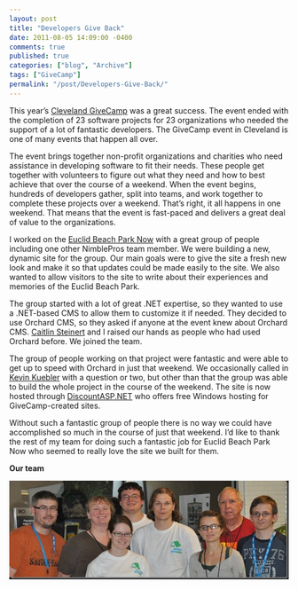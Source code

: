 ```yaml
---
layout: post
title: "Developers Give Back"
date: 2011-08-05 14:09:00 -0400
comments: true
published: true
categories: ["blog", "Archive"]
tags: ["GiveCamp"]
permalink: "/post/Developers-Give-Back/"
---
```

<!-- more -->



<p>This year’s <a href="http://www.clevelandgivecamp.org/" target="_blank">Cleveland GiveCamp</a> was a great success. The event ended with the completion of 23 software projects for 23 organizations who needed the support of a lot of fantastic developers. The GiveCamp event in Cleveland is one of many events that happen all over.</p>  <p>The event brings together non-profit organizations and charities who need assistance in developing software to fit their needs. These people get together with volunteers to figure out what they need and how to best achieve that over the course of a weekend. When the event begins, hundreds of developers gather, split into teams, and work together to complete these projects over a weekend. That’s right, it all happens in one weekend. That means that the event is fast-paced and delivers a great deal of value to the organizations.</p>  <p>I worked on the <a href="http://www.euclidbeach.org/" target="_blank">Euclid Beach Park Now</a> with a great group of people including one other NimblePros team member. We were building a new, dynamic site for the group. Our main goals were to give the site a fresh new look and make it so that updates could be made easily to the site. We also wanted to allow visitors to the site to write about their experiences and memories of the Euclid Beach Park.</p>  <p>The group started with a lot of great .NET expertise, so they wanted to use a .NET-based CMS to allow them to customize it if needed. They decided to use Orchard CMS, so they asked if anyone at the event knew about Orchard CMS. <a href="http://www.csteinert.com/" target="_blank">Caitlin Steinert</a> and I raised our hands as people who had used Orchard before. We joined the team.</p>  <p>The group of people working on that project were fantastic and were able to get up to speed with Orchard in just that weekend. We occasionally called in <a href="http://twitter.com/kevinkuebler" target="_blank">Kevin Kuebler</a> with a question or two, but other than that the group was able to build the whole project in the course of the weekend. The site is now hosted through <a href="http://discountasp.net/" target="_blank">DiscountASP.NET</a> who offers free Windows hosting for GiveCamp-created sites. </p>  <p>Without such a fantastic group of people there is no way we could have accomplished so much in the course of just that weekend. I’d like to thank the rest of my team for doing such a fantastic job for Euclid Beach Park Now who seemed to really love the site we built for them.</p>  <p><strong>Our team</strong></p>  <p><a href="/images/files/EuclidBeachParkNowTeam.jpg"><img style="background-image: none; border-bottom: 0px; border-left: 0px; padding-left: 0px; padding-right: 0px; display: inline; border-top: 0px; border-right: 0px; padding-top: 0px" title="EuclidBeachParkNowTeam" border="0" alt="EuclidBeachParkNowTeam" src="/images/files/EuclidBeachParkNowTeam_thumb.jpg" width="504" height="178"></a></p>

